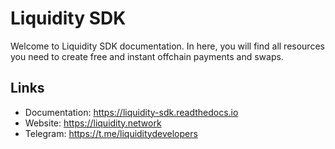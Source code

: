 # Liquidity SDK

Welcome to Liquidity SDK documentation. In here, you will find all resources you need to create free and instant offchain payments and swaps.

## Links

+ Documentation: https://liquidity-sdk.readthedocs.io
+ Website: https://liquidity.network
+ Telegram: https://t.me/liquiditydevelopers

